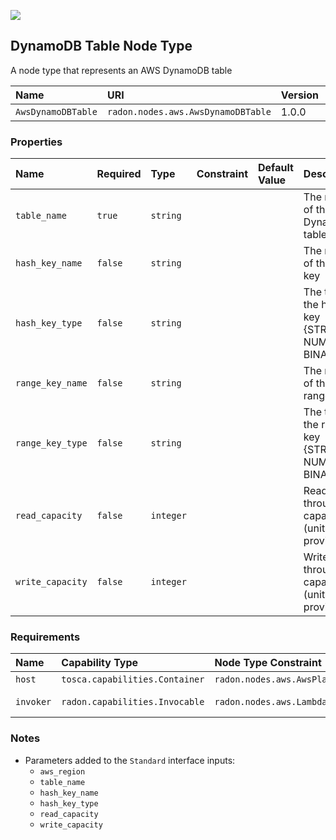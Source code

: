 ![](https://img.shields.io/badge/Status:-RELEASED-green)

## DynamoDB Table Node Type

A node type that represents an AWS DynamoDB table

| Name | URI | Version | Derived From |
|:---- |:--- |:------- |:------------ |
| `AwsDynamoDBTable` | `radon.nodes.aws.AwsDynamoDBTable` | 1.0.0 | `tosca.nodes.Database` |

### Properties	

| Name | Required | Type | Constraint | Default Value | Description |	
|:---- |:-------- |:---- |:---------- |:------------- |:----------- |	
| `table_name` | `true` | `string` |   |   | The name of the AWS DynamoDB table |
| `hash_key_name` | `false` | `string` |   |   | The name of the hash key |
| `hash_key_type` | `false` | `string` |   |   | The type of the hash key {STRING, NUMBER, BINARY} |
| `range_key_name` | `false` | `string` |   |   | The name of the range key |
| `range_key_type` | `false` | `string` |   |   | The type of the range key {STRING, NUMBER, BINARY} |
| `read_capacity` | `false` | `integer` |   |   | Read throughput capacity (units) to provision |
| `write_capacity` | `false` | `integer` |   |   | Write throughput capacity (units) to provision |


### Requirements

| Name | Capability Type | Node Type Constraint | Relationship Type | Occurrences |
|:---- |:--------------- |:-------------------- |:----------------- |:------------|
| `host` | `tosca.capabilities.Container` | `radon.nodes.aws.AwsPlatform` | `tosca.relationships.HostedOn`| [1, 1] |
| `invoker` | `radon.capabilities.Invocable` | `radon.nodes.aws.LambdaFunction` | `radon.relationships.aws.Triggers`| [0, UNBOUNDED] |

### Notes

* Parameters added to the `Standard` interface inputs:
    * `aws_region`
    * `table_name`
    * `hash_key_name`
    * `hash_key_type`
    * `read_capacity`
    * `write_capacity`

